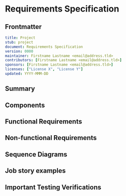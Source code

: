 # Requirements Specification
[requirements]: #requirements

## Frontmatter
[frontmatter]: #frontmatter
```yaml
title: Project
stub: project
document: Requirements Specification
version: 0000
maintainer: Firstname Lastname <email@address.tld>
contributors: [Firstname Lastname <email@address.tld>]
sponsors: [Firstname Lastname <email@address.tld>]
licenses: ["License X", "License Y"]
updated: YYYY-MMM-DD
```

<!--
A Requirements Specification informs stakeholders and external parties about the code
and infrastructure; "what it does and why it does it".

The language in which this document is framed shall be the language of the intended
user of the product (NOT the user of the spec to design the product, but the
business language of the end user). This is important in that in some cases, that
end user is themselves a developer, so some technical language is expected but NO
language committing the implementer to one or another design with which to meet
these requirements.

Guidelines for Requirements:
----------------------------
- Requirements shall be formal
- Requirements shall be stated in natural language
- Requirements shall not include or presume any details of any implementation
- Requirements shall be implementable
- Requirements shall be testable
- Requirements shall be discrete (defining a single, atomic thing that the desired application is to do)
- Requirements shall be uniquely identified
- Requirements shall be subject to formal change control
-->

## Summary
[summary]: #summary
<!--
Short summary of this document.
-->

## Components
[components]: #components
<!--
Please describe the logical components of the system.  the data and what things mean.
It models database schemas, data structure, etc. at the logical level,
and physical database schemas and message schemas at the physical level.
-->

## Functional Requirements
[functionalrequirements]: #functionalrequirements
<!--
This is the section where functional requirements must be described in Outline form.
-->

## Non-functional Requirements
[nonfunctionalrequirements]: #nonfunctionalrequirements
<!--
- Performance requirements (speeds etc.)
- Capacity or Volume requirements (how many X can be handled)
- Security requirements
- resistance to misuse requirements
-  etc.
-->

## Sequence Diagrams
[sequences]: #sequences

<!--
Where applicable, sequence diagrams should be used to explain the complexity of the business
logic that the solution seeks to resolve. They should be images and stored in this
-->

## Job story examples
[jobstories]: #jobstories

<!--
Where applicable, write from the perspective of the person who will be using
the software, for example using the "Job story" format:

When ＿＿＿ , I want to ＿＿＿, so I can ＿＿＿.
-->

## Important Testing Verifications
[testing]: #testing

<!--
In many cases, spec-compliant implementations will do well to have a list of
important tests that should be run (unit, integration, e2e, smoke, etc.) This is
where such tests should be clearly explained and required - if necessary.
-->
